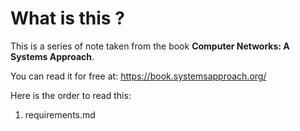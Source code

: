 # What is this ? 
This is a series of note taken from the book **Computer Networks: A Systems Approach**.

You can read it for free at: https://book.systemsapproach.org/

Here is the order to read this:
1. requirements.md
